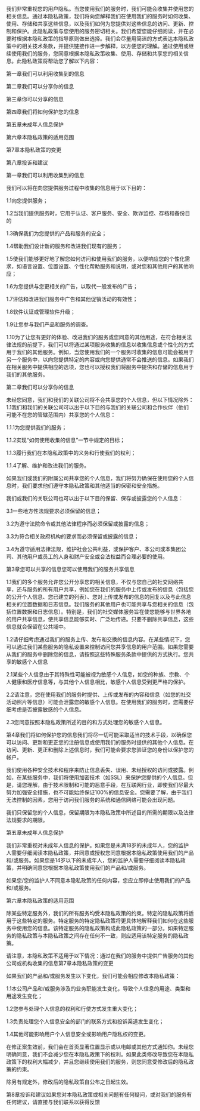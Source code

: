 我们非常重视您的用户隐私。当您使用我们的服务时，我们可能会收集并使用您的相关信息。通过本隐私政策，我们将向您解释我们在使用我们的服务时如何收集、使用、存储和共享这些信息，以及我们如何为您提供对这些信息的访问、更新、控制和保护。此隐私政策与您使用的服务密切相关。我们希望您能仔细阅读，并在必要时根据本隐私政策的指导原则做出选择。我们会尽量用简洁的方式表达本隐私政策中的相关技术条款，并提供链接作进一步解释，以方便您的理解。通过使用或继续使用我们的服务，您同意根据本隐私政策收集、使用、存储和共享您的相关信息。此隐私政策将帮助您了解以下内容：

第一章我们可以利用收集到的信息

第二章我们可以分享你的信息

第三章你可以分享的信息

第四章我们将如何保护您的信息

第五章未成年人信息保护

第六章本隐私政策的适用范围

第7章本隐私政策的变更

第八章投诉和建议


第一章我们可以利用收集到的信息

我们可以将在向您提供服务过程中收集的信息用于以下目的：

1.1向您提供服务；

1.2当我们提供服务时，它用于认证、客户服务、安全、欺诈监控、存档和备份目的

1.3确保我们为您提供的产品和服务的安全；

1.4帮助我们设计新的服务和改进我们现有的服务；

1.5使我们能够更好地了解您如何访问和使用我们的服务，以便响应您的个性化需求，如语言设置、位置设置、个性化帮助服务和说明，或对您和其他用户的其他响应；

1.6为您提供与您更相关的广告，以取代一般发布的广告；

1.7评估和改进我们服务中广告和其他促销活动的有效性；

1.8软件认证或管理软件升级；

1.9让您参与我们产品和服务的调查。

1.10为了让您有更好的体验、改进我们的服务或您同意的其他用途，在符合相关法律法规的前提下，我们可以将通过某项服务收集的信息以收集信息或个性化的方式用于我们的其他服务。例如，当您使用我们的一个服务时收集的信息可能会被用于另一个服务中，以向您提供特定的内容或向您提供通常不会推送的信息。如果我们在相关服务中提供相应的选项，您也可以授权我们将服务中提供和存储的信息用于我们的其他服务。

第二章我们可以分享你的信息

未经您同意，我们和我们的关联公司将不会共享您的个人信息，但以下情况除外：1.1我们和我们的关联公司可以出于以下目的与我们的关联公司和合作伙伴（他们可能不在您的管辖范围内）共享您的个人信息：

1.1.1为您提供我们的服务；

1.1.2实现“如何使用收集的信息”一节中规定的目标；

1.1.3履行我们在本隐私政策中的义务和行使我们的权利；

1.1.4了解、维护和改进我们的服务。

如果我们或我们的附属公司共享您的个人信息，我们将努力确保在使用您的个人信息时，我们要求他们遵守本隐私政策和其他适当的保密和安全措施。

我们或我们的关联公司也可以出于以下目的保留、保存或披露您的个人信息：

3.1一些地方性法规要求必须保留的信息；

3.2为遵守法院命令或其他法律程序而必须保留或披露的信息；

3.3为符合相关政府机构的要求而必须保留或披露的信息；

3.4为遵守适用法律法规，维护社会公共利益，或保护客户、本公司或本集团公司、其他用户或员工的人身和财产安全或合法权益而合理必要的使用。

第3章您可以共享的信息您可以使用我们的服务共享信息

1.1我们的多个服务允许您公开分享您的相关信息，不仅与您自己的社交网络共享，还与服务的所有用户共享，例如您在我们的服务中上传或发布的信息（包括您的公开个人信息、您已建立的列表）、您对上传或发布的信息的回复以及与此信息相关的位置数据和日志信息。我们服务的其他用户也可能共享与您相关的信息（包括位置数据和日志信息）。特别是，我们的社交媒体服务旨在使您能够与世界各地的用户共享信息，使共享信息能够实时、广泛地传递。只要不删除共享信息，这些信息就会保留在公共域中。

1.2请仔细考虑通过我们的服务上传、发布和交换的信息内容。在某些情况下，您可以通过我们某些服务的隐私设置来控制访问您共享信息的用户范围。如果您需要从我们的服务中删除您的信息，请按照这些特殊服务条款中提供的方式执行。您共享的敏感个人信息

2.1某些个人信息由于其特殊性可能被视为敏感个人信息，如您的种族、宗教、个人健康和医疗信息等，与其他个人信息相比，敏感个人信息受到更严格的保护。

2.2请注意，您在使用我们的服务时提供、上传或发布的内容和信息（如您的社交活动照片等信息）可能会泄露您的敏感个人信息。在使用我们的服务时，您需要仔细考虑是否披露敏感的个人信息。

2.3您同意按照本隐私政策所述的目的和方式处理您的敏感个人信息。

第4章我们将如何保护您的信息我们将尽一切可能采取适当的技术手段，以确保您可以访问、更新和更正您的注册信息或使用我们的服务时提供的其他个人信息。在访问、更新、更正和删除上述信息时，我们可能会要求您验证您的身份以保护您的帐户。

我们使用各种安全技术和程序来防止信息丢失、误用、未经授权的访问或披露。例如，在某些服务中，我们将使用加密技术（如SSL）来保护您提供的个人信息。但是，请您理解，由于技术限制和可能的恶意手段，在互联网行业，即使我们尽最大努力加强安全措施，也不可能始终保证100%的信息安全。您需要了解，由于我们无法控制的因素，您用于访问我们服务的系统和通信网络可能会出现问题。

我们只保留您的个人信息，保留期限为本隐私政策中所述目的所需的期限以及法律法规要求的期限。

第五章未成年人信息保护

我们非常重视对未成年人信息的保护。如果您是未满18岁的未成年人，您的监护人需要仔细阅读本隐私政策，并同意或授权您同意根据本隐私政策使用我们的产品和/或服务。如果您是14岁以下的未成年人，您的监护人需要仔细阅读本隐私政策，并明确同意您根据本隐私政策使用我们的产品和/或服务。

如果您/您的监护人不同意本隐私政策的任何内容，您应立即停止使用我们的产品和/或服务。

第六章本隐私政策的适用范围

除某些特定服务外，我们的所有服务均受本隐私政策的约束。特定的隐私政策将适用于这些特定的服务。特定服务的特定隐私政策将更具体地解释我们如何在这些服务中使用您的信息。该特定服务的隐私政策构成此隐私政策的一部分。如果特定服务的隐私政策与本隐私政策之间存在任何不一致，则应适用该特定服务的隐私政策。

请注意，本隐私政策不适用于以下情况：通过在我们的服务中提供广告服务的其他公司或机构收集的信息第7章本隐私政策的变更

如果我们的产品和/或服务发生以下变化，我们可能会相应修改本隐私政策：

1.1本公司产品和/或服务涉及的业务职能发生变化，导致个人信息的用途、类型和用途发生变化；

1.2您参与处理个人信息的权利和行使方式发生重大变化；

1.3负责处理您个人信息安全的部门的联系方式和投诉渠道发生变化；

1.4其他可能影响用户个人信息安全或影响用户隐私权的变更。

在修正案生效前，我们会在首页显著位置显示或以电邮或其他方式通知你。未经您明确同意，我们不会减少您在本隐私政策下的权利。如果此类修改导致您在本隐私政策下的权利大幅减少，并且您继续使用我们的服务，则您同意受修改后的隐私政策的约束。

除另有规定外，修改后的隐私政策自公布之日起生效。

第8章投诉和建议如果您对本隐私政策或相关问题有任何疑问，或对我们的服务有任何建议，请直接与我们联系以获得反馈
